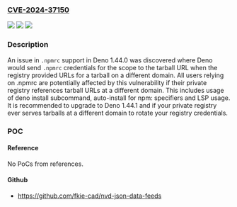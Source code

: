 ### [CVE-2024-37150](https://cve.mitre.org/cgi-bin/cvename.cgi?name=CVE-2024-37150)
![](https://img.shields.io/static/v1?label=Product&message=deno&color=blue)
![](https://img.shields.io/static/v1?label=Version&message=%3D%20%3D%201.44.0%20&color=brighgreen)
![](https://img.shields.io/static/v1?label=Vulnerability&message=CWE-200%3A%20Exposure%20of%20Sensitive%20Information%20to%20an%20Unauthorized%20Actor&color=brighgreen)

### Description

An issue in `.npmrc` support in Deno 1.44.0 was discovered where Deno would send `.npmrc` credentials for the scope to the tarball URL when the registry provided URLs for a tarball on a different domain. All users relying on .npmrc are potentially affected by this vulnerability if their private registry references tarball URLs at a different domain. This includes usage of deno install subcommand, auto-install for npm: specifiers and LSP usage. It is recommended to upgrade to Deno 1.44.1 and if your private registry ever serves tarballs at a different domain to rotate your registry credentials.

### POC

#### Reference
No PoCs from references.

#### Github
- https://github.com/fkie-cad/nvd-json-data-feeds


